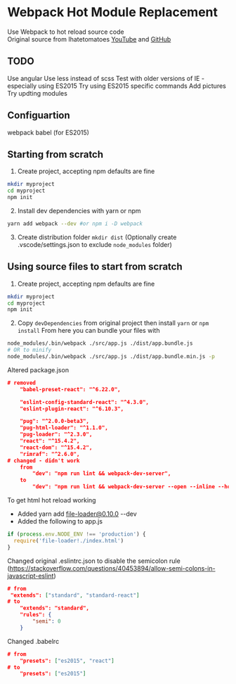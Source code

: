 # Webpack Hot Module Replacement
Use Webpack to hot reload source code  
Original source from Ihatetomatoes [YouTube](https://www.youtube.com/watch?v=JdGnYNtuEtE&list=PLkEZWD8wbltnRp6nRR8kv97RbpcUdNawY) and [GitHub](https://github.com/Ihatetomatoes/webpack-101-hmr-css)

## TODO
Use angular
Use less instead of scss
Test with older versions of IE - especially using ES2015
Try using ES2015 specific commands
Add pictures
Try updting modules

## Configuartion
webpack
babel (for ES2015)

## Starting from scratch
1. Create project, accepting npm defaults are fine
```bash
mkdir myproject
cd myproject
npm init 
```
2. Install dev dependencies with yarn or npm
```bash
yarn add webpack --dev #or npm i -D webpack
```
3. Create distribution folder `mkdir dist` (Optionally create .vscode/settings.json to exclude `node_modules` folder)

## Using source files to start from scratch
1. Create project, accepting npm defaults are fine
```bash
mkdir myproject
cd myproject
npm init 
```
2. Copy `devDependencies` from original project then install `yarn` or `npm install`
From here you can bundle your files with
```bash
node_modules/.bin/webpack ./src/app.js ./dist/app.bundle.js
# OR to minify
node_modules/.bin/webpack ./src/app.js ./dist/app.bundle.min.js -p
```


Altered package.json
```json
# removed
    "babel-preset-react": "^6.22.0",

    "eslint-config-standard-react": "^4.3.0",
    "eslint-plugin-react": "^6.10.3",

    "pug": "^2.0.0-beta3",
    "pug-html-loader": "^1.1.0",
    "pug-loader": "^2.3.0",
    "react": "^15.4.2",
    "react-dom": "^15.4.2",
    "rimraf": "^2.6.0",
# changed - didn't work
    from
        "dev": "npm run lint && webpack-dev-server",
    to
        "dev": "npm run lint && webpack-dev-server --open --inline --hot",
```

To get html hot reload working
- Added yarn add file-loader@0.10.0 --dev
- Added the following to app.js
```javascript
if (process.env.NODE_ENV !== 'production') {
  require('file-loader!./index.html')
}
```

Changed original .eslintrc.json to disable the semicolon rule (https://stackoverflow.com/questions/40453894/allow-semi-colons-in-javascript-eslint)
```json
# from
 "extends": ["standard", "standard-react"]
# to
    "extends": "standard",
    "rules": {
        "semi": 0
    }
```

Changed .babelrc
```json
# from
    "presets": ["es2015", "react"]
# to
    "presets": ["es2015"]
```